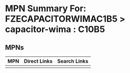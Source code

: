 



# MPN Summary For: FZECAPACITORWIMAC1B5 > capacitor-wima : C10B5

## MPNs
  

|MPN|Direct Links|Search Links|
| :--- | :--- | :--- |
||||
